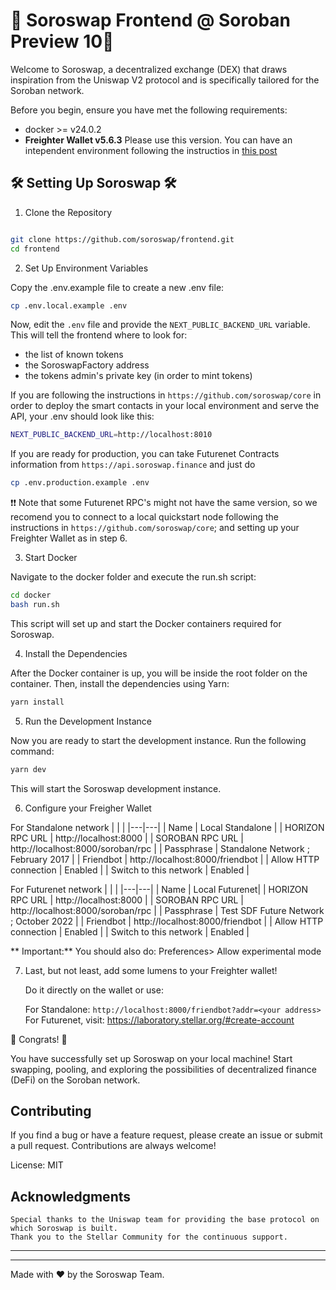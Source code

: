 # 🌟 Soroswap Frontend @ Soroban Preview 10🌟

Welcome to Soroswap, a decentralized exchange (DEX) that draws inspiration from the Uniswap V2 protocol and is specifically tailored for the Soroban network.

Before you begin, ensure you have met the following requirements:

- docker >= v24.0.2
- **Freighter Wallet v5.6.3** Please use this version. You can have an intependent environment following the instructios in [this post](https://discord.com/channels/897514728459468821/1135655444157833256/1135655444157833256)

## 🛠 Setting Up Soroswap 🛠

1. Clone the Repository

```bash

git clone https://github.com/soroswap/frontend.git
cd frontend
```

2. Set Up Environment Variables

Copy the .env.example file to create a new .env file:

```bash
cp .env.local.example .env
```

Now, edit the `.env` file and provide the `NEXT_PUBLIC_BACKEND_URL` variable.
This will tell the frontend where to look for:

- the list of known tokens
- the SoroswapFactory address
- the tokens admin's private key (in order to mint tokens)

If you are following the instructions in `https://github.com/soroswap/core` in order to deploy the smart contacts in your local environment and serve the API, your .env should look like this:

```bash
NEXT_PUBLIC_BACKEND_URL=http://localhost:8010
```

If you are ready for production, you can take Futurenet Contracts information from `https://api.soroswap.finance` and just do

```bash
cp .env.production.example .env
```

❗️❗️ Note that some Futurenet RPC's might not have the same version, so we recomend you to connect to a local quickstart node following the instructions in `https://github.com/soroswap/core`; and setting up your Freighter Wallet as in step 6.

3. Start Docker

Navigate to the docker folder and execute the run.sh script:

```bash
cd docker
bash run.sh
```

This script will set up and start the Docker containers required for Soroswap.

4. Install the Dependencies

After the Docker container is up, you will be inside the root folder on the container. Then, install the dependencies using Yarn:

```bash
yarn install
```

5. Run the Development Instance

Now you are ready to start the development instance. Run the following command:

```bash
yarn dev
```

This will start the Soroswap development instance.

6. Configure your Freigher Wallet

For Standalone network
| | |
|---|---|
| Name | Local Standalone |
| HORIZON RPC URL | http://localhost:8000 |
| SOROBAN RPC URL | http://localhost:8000/soroban/rpc |
| Passphrase | Standalone Network ; February 2017 |
| Friendbot | http://localhost:8000/friendbot |
| Allow HTTP connection | Enabled |
| Switch to this network | Enabled |

For Futurenet network
| | |
|---|---|
| Name | Local Futurenet|
| HORIZON RPC URL | http://localhost:8000 |
| SOROBAN RPC URL | http://localhost:8000/soroban/rpc |
| Passphrase | Test SDF Future Network ; October 2022 |
| Friendbot | http://localhost:8000/friendbot |
| Allow HTTP connection | Enabled |
| Switch to this network | Enabled |

** Important:** You should also do: Preferences> Allow experimental mode

7. Last, but not least, add some lumens to your Freighter wallet!

   Do it directly on the wallet or use:

   For Standalone: `http://localhost:8000/friendbot?addr=<your address>`
   For Futurenet, visit: https://laboratory.stellar.org/#create-account

🚀 Congrats! 🚀

You have successfully set up Soroswap on your local machine! Start swapping, pooling, and exploring the possibilities of decentralized finance (DeFi) on the Soroban network.

## Contributing

If you find a bug or have a feature request, please create an issue or submit a pull request. Contributions are always welcome!

License: MIT

## Acknowledgments

    Special thanks to the Uniswap team for providing the base protocol on which Soroswap is built.
    Thank you to the Stellar Community for the continuous support.

---

---

Made with ❤️ by the Soroswap Team.
